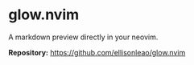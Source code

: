# glow.nvim

A markdown preview directly in your neovim.

**Repository:** <https://github.com/ellisonleao/glow.nvim>

